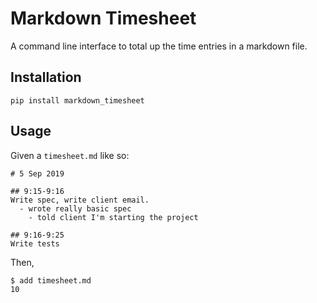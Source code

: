 # Markdown Timesheet

A command line interface to total up the time entries in a markdown file.

## Installation

```
pip install markdown_timesheet
```
## Usage

Given a `timesheet.md` like so:

```
# 5 Sep 2019

## 9:15-9:16
Write spec, write client email.
  - wrote really basic spec
	- told client I'm starting the project

## 9:16-9:25
Write tests

```

Then,

```
$ add timesheet.md
10
```

